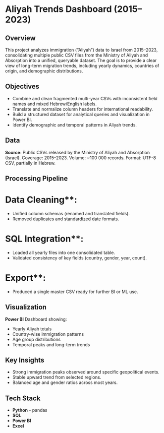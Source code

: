 # Aliyah Trends Dashboard (2015–2023)

## Overview
This project analyzes immigration (“Aliyah”) data to Israel from 2015–2023, consolidating multiple public CSV files from the Ministry of Aliyah and Absorption into a unified, queryable dataset.
The goal is to provide a clear view of long-term migration trends, including yearly dynamics, countries of origin, and demographic distributions.
## Objectives
 - Combine and clean fragmented multi-year CSVs with inconsistent field names and mixed Hebrew/English labels.
 - Translate and normalize column headers for international readability.
 - Build a structured dataset for analytical queries and visualization in Power BI.
 - Identify demographic and temporal patterns in Aliyah trends.
## Data
**Source**: Public CSVs released by the Ministry of Aliyah and Absorption (Israel).
Coverage: 2015–2023.
Volume: ~100 000 records.
Format: UTF-8 CSV, partially in Hebrew.
## Processing Pipeline
# Data Cleaning**:
 - Unified column schemas (renamed and translated fields).
 - Removed duplicates and standardized date formats.
# SQL Integration**:
 - Loaded all yearly files into one consolidated table.
 - Validated consistency of key fields (country, gender, year, count).
# Export**:
 - Produced a single master CSV ready for further BI or ML use.
## Visualization
**Power BI** Dashboard showing:
 - Yearly Aliyah totals
 - Country-wise immigration patterns
 - Age group distributions
 - Temporal peaks and long-term trends

## Key Insights
 - Strong immigration peaks observed around specific geopolitical events.
 - Stable upward trend from selected regions.
 - Balanced age and gender ratios across most years.

## Tech Stack
- **Python** - pandas
- **SQL** 
- **Power BI** 
- **Excel**
